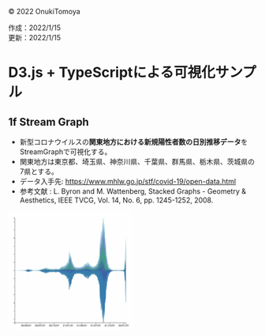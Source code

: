 ©︎ 2022 OnukiTomoya  

作成：2022/1/15  
更新：2022/1/15  


# D3.js + TypeScriptによる可視化サンプル

## 1f Stream Graph
- 新型コロナウイルスの**関東地方における新規陽性者数の日別推移データ**をStreamGraphで可視化する。
- 関東地方は東京都、埼玉県、神奈川県、千葉県、群馬県、栃木県、茨城県の7県とする。
- データ入手先: https://www.mhlw.go.jp/stf/covid-19/open-data.html
- 参考文献 : L. Byron and M. Wattenberg, Stacked Graphs - Geometry & Aesthetics, IEEE TVCG, Vol. 14, No. 6, pp. 1245-1252, 2008.

<img src="./img/1f_StreamGraph.png" width="50%">
